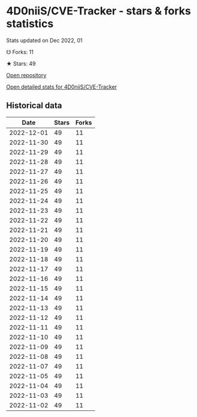 # 4D0niiS/CVE-Tracker - stars & forks statistics

Stats updated on Dec 2022, 01

☋ Forks: 11

★ Stars: 49

[Open repository](https://github.com/4D0niiS/CVE-Tracker)

[Open detailed stats for 4D0niiS/CVE-Tracker](https://reviewgithub.com/rep/4D0niiS/CVE-Tracker)

## Historical data
| Date | Stars | Forks |
|------|-------|-------|
| 2022-12-01 | 49 | 11 | 
| 2022-11-30 | 49 | 11 | 
| 2022-11-29 | 49 | 11 | 
| 2022-11-28 | 49 | 11 | 
| 2022-11-27 | 49 | 11 | 
| 2022-11-26 | 49 | 11 | 
| 2022-11-25 | 49 | 11 | 
| 2022-11-24 | 49 | 11 | 
| 2022-11-23 | 49 | 11 | 
| 2022-11-22 | 49 | 11 | 
| 2022-11-21 | 49 | 11 | 
| 2022-11-20 | 49 | 11 | 
| 2022-11-19 | 49 | 11 | 
| 2022-11-18 | 49 | 11 | 
| 2022-11-17 | 49 | 11 | 
| 2022-11-16 | 49 | 11 | 
| 2022-11-15 | 49 | 11 | 
| 2022-11-14 | 49 | 11 | 
| 2022-11-13 | 49 | 11 | 
| 2022-11-12 | 49 | 11 | 
| 2022-11-11 | 49 | 11 | 
| 2022-11-10 | 49 | 11 | 
| 2022-11-09 | 49 | 11 | 
| 2022-11-08 | 49 | 11 | 
| 2022-11-07 | 49 | 11 | 
| 2022-11-05 | 49 | 11 | 
| 2022-11-04 | 49 | 11 | 
| 2022-11-03 | 49 | 11 | 
| 2022-11-02 | 49 | 11 | 

